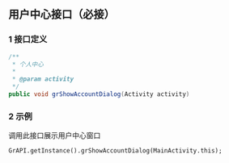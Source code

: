 ## 用户中心接口（必接）

### 1 接口定义

```java
/**
 * 个人中心
 *
 * @param activity
 */
public void grShowAccountDialog(Activity activity)
```

### 2 示例

调用此接口展示用户中心窗口

```
GrAPI.getInstance().grShowAccountDialog(MainActivity.this);
```
